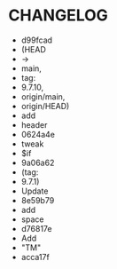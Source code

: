 # CHANGELOG

* d99fcad
* (HEAD
* ->
* main,
* tag:
* 9.7.10,
* origin/main,
* origin/HEAD)
* add
* header
* 0624a4e
* tweak
* $if
* 9a06a62
* (tag:
* 9.7.1)
* Update
* 8e59b79
* add
* space
* d76817e
* Add
* "TM"
* acca17f
